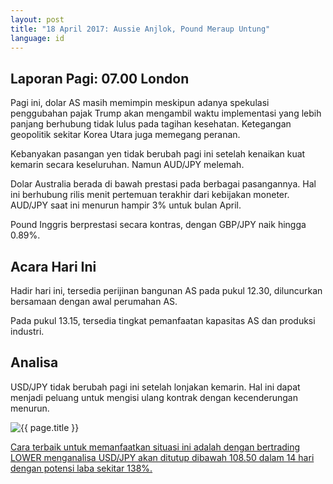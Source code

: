 ```yaml
---
layout: post
title: "18 April 2017: Aussie Anjlok, Pound Meraup Untung"
language: id
---
```

## Laporan Pagi: 07.00 London

Pagi ini, dolar AS masih memimpin meskipun adanya spekulasi penggubahan pajak Trump akan mengambil waktu implementasi yang lebih panjang berhubung tidak lulus pada tagihan kesehatan. Ketegangan geopolitik sekitar Korea Utara juga memegang peranan.

Kebanyakan pasangan yen tidak berubah pagi ini setelah kenaikan kuat kemarin secara keseluruhan. Namun AUD/JPY melemah.

Dolar Australia berada di bawah prestasi pada berbagai pasangannya. Hal ini berhubung rilis menit pertemuan terakhir dari kebijakan moneter. AUD/JPY saat ini menurun hampir 3% untuk bulan April.

Pound Inggris berprestasi secara kontras, dengan GBP/JPY naik hingga 0.89%.

## Acara Hari Ini

Hadir hari ini, tersedia perijinan bangunan AS pada pukul 12.30, diluncurkan bersamaan dengan awal perumahan AS.

Pada pukul 13.15, tersedia tingkat pemanfaatan kapasitas AS dan produksi industri.

## Analisa

USD/JPY tidak berubah pagi ini setelah lonjakan kemarin. Hal ini dapat menjadi peluang untuk mengisi ulang kontrak dengan kecenderungan menurun. 

<img src="{{ site.url }}/images/id-18-apr-17.png" alt="{{ page.title }}" title="{{ page.title }}">

<a href="%LINK%%?currency=USD& market=forex&underlying=frxUSDJPY&formname=higherlower&duration_amount=14&duration_units=d&amount=10&amount_type=payout&expiry_type=duration&barrier=108.5" target="_blank">Cara terbaik untuk memanfaatkan situasi ini adalah dengan bertrading LOWER menganalisa USD/JPY akan ditutup dibawah 108.50 dalam 14 hari dengan potensi laba sekitar 138%.</a>